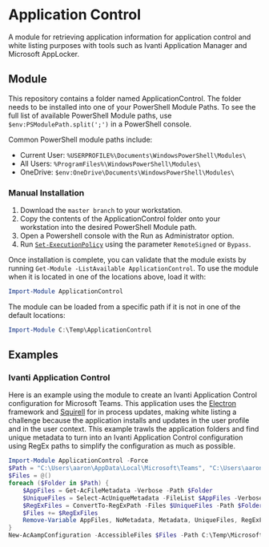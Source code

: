 # Application Control

A module for retrieving application information for application control and white listing purposes with tools such as Ivanti Application Manager and Microsoft AppLocker.

## Module

This repository contains a folder named ApplicationControl. The folder needs to be installed into one of your PowerShell Module Paths. To see the full list of available PowerShell Module paths, use `$env:PSModulePath.split(';')` in a PowerShell console.

Common PowerShell module paths include:

* Current User: `%USERPROFILE%\Documents\WindowsPowerShell\Modules\`
* All Users: `%ProgramFiles%\WindowsPowerShell\Modules\`
* OneDrive: `$env:OneDrive\Documents\WindowsPowerShell\Modules\`

### Manual Installation

1. Download the `master branch` to your workstation.
2. Copy the contents of the ApplicationControl folder onto your workstation into the desired PowerShell Module path.
3. Open a Powershell console with the Run as Administrator option.
4. Run [`Set-ExecutionPolicy`](https://docs.microsoft.com/en-us/powershell/module/microsoft.powershell.security/set-executionpolicy?view=powershell-6) using the parameter `RemoteSigned` or `Bypass`.

Once installation is complete, you can validate that the module exists by running `Get-Module -ListAvailable ApplicationControl`. To use the module when it is located in one of the locations above, load it with:

```powershell
Import-Module ApplicationControl
```

The module can be loaded from a specific path if it is not in one of the default locations:

```powershell
Import-Module C:\Temp\ApplicationControl
```

## Examples

### Ivanti Application Control

Here is an example using the module to create an Ivanti Application Control configuration for Microsoft Teams. This application uses the [Electron](https://electronjs.org/) framework and [Squirell](https://electronjs.org/docs/api/auto-updater) for in process updates, making white listing a challenge because the application installs and updates in the user profile and in the user context. This example trawls the application folders and find unique metadata to turn into an Ivanti Application Control configuration using RegEx paths to simplify the configuration as much as possible.

```powershell
Import-Module ApplicationControl -Force
$Path = "C:\Users\aaron\AppData\Local\Microsoft\Teams", "C:\Users\aaron\AppData\Local\Microsoft\TeamsMeetingAddin"
$Files = @()
foreach ($Folder in $Path) {
    $AppFiles = Get-AcFileMetadata -Verbose -Path $Folder
    $UniqueFiles = Select-AcUniqueMetadata -FileList $AppFiles -Verbose
    $RegExFiles = ConvertTo-RegExPath -Files $UniqueFiles -Path $Folder -Verbose
    $Files += $RegExFiles
    Remove-Variable AppFiles, NoMetadata, Metadata, UniqueFiles, RegExFiles
}
New-AcAampConfiguration -AccessibleFiles $Files -Path C:\Temp\MicrosoftTeams.aamp -Verbose
```
